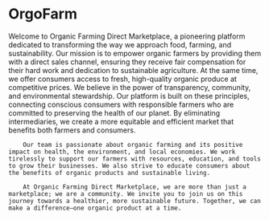 # OrgoFarm
Welcome to Organic Farming Direct Marketplace, a pioneering platform dedicated to transforming the way we approach food, farming, and sustainability. Our mission is to empower organic farmers by providing them with a direct sales channel, ensuring they receive fair compensation for their hard work and dedication to sustainable agriculture. At the same time, we offer consumers access to fresh, high-quality organic produce at competitive prices.
        We believe in the power of transparency, community, and environmental stewardship. Our platform is built on these principles, connecting conscious consumers with responsible farmers who are committed to preserving the health of our planet. By eliminating intermediaries, we create a more equitable and efficient market that benefits both farmers and consumers.
        
        Our team is passionate about organic farming and its positive impact on health, the environment, and local economies. We work tirelessly to support our farmers with resources, education, and tools to grow their businesses. We also strive to educate consumers about the benefits of organic products and sustainable living.
       
        At Organic Farming Direct Marketplace, we are more than just a marketplace; we are a community. We invite you to join us on this journey towards a healthier, more sustainable future. Together, we can make a difference—one organic product at a time.
